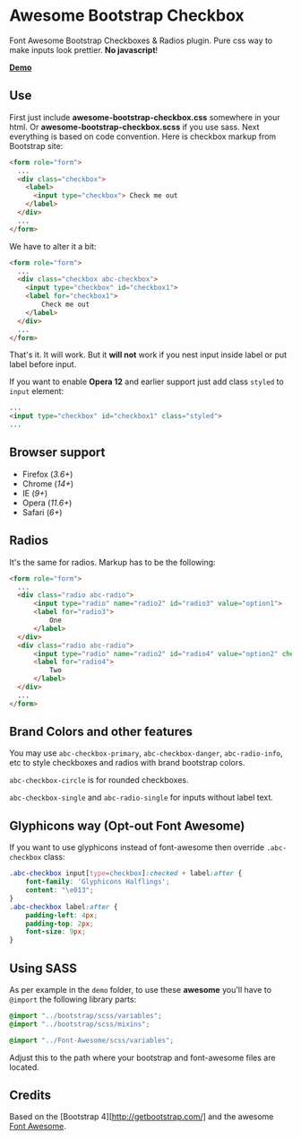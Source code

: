 Awesome Bootstrap Checkbox
==========================

Font Awesome Bootstrap Checkboxes &amp; Radios plugin. Pure css way to make inputs look prettier. **No javascript**!

**[Demo](http://flatlogic.github.io/awesome-bootstrap-checkbox/demo/)**

Use
------------

First just include **awesome-bootstrap-checkbox.css** somewhere in your html. Or **awesome-bootstrap-checkbox.scss** if you use sass.
Next everything is based on code convention. Here is checkbox markup from Bootstrap site:

````html
<form role="form">
  ...
  <div class="checkbox">
    <label>
      <input type="checkbox"> Check me out
    </label>
  </div>
  ...
</form>
````

We have to alter it a bit:
````html
<form role="form">
  ...
  <div class="checkbox abc-checkbox">
    <input type="checkbox" id="checkbox1">
    <label for="checkbox1">
        Check me out
    </label>
  </div>
  ...
</form>
````
That's it. It will work. But it **will not** work if you nest input inside label or put label before input.

If you want to enable **Opera 12** and earlier support  just add class `styled` to `input` element:
````html
...
<input type="checkbox" id="checkbox1" class="styled">
...
````

Browser support
-----------
- Firefox (_3.6+_)
- Chrome  (_14+_)
- IE      (_9+_)
- Opera   (_11.6+_)
- Safari  (_6+_)

Radios
------------

It's the same for radios. Markup has to be the following:
````html
<form role="form">
  ...
  <div class="radio abc-radio">
      <input type="radio" name="radio2" id="radio3" value="option1">
      <label for="radio3">
          One
      </label>
  </div>
  <div class="radio abc-radio">
      <input type="radio" name="radio2" id="radio4" value="option2" checked>
      <label for="radio4">
          Two
      </label>
  </div>
  ...
</form>
````

Brand Colors and other features
------------

You may use `abc-checkbox-primary`, `abc-checkbox-danger`, `abc-radio-info`, etc to style checkboxes and radios with brand bootstrap colors.

`abc-checkbox-circle` is for rounded checkboxes.

`abc-checkbox-single` and `abc-radio-single` for inputs without label text.

Glyphicons way (Opt-out Font Awesome)
------------

If you want to use glyphicons instead of font-awesome then override `.abc-checkbox` class:
````css
.abc-checkbox input[type=checkbox]:checked + label:after {
    font-family: 'Glyphicons Halflings';
    content: "\e013";
}
.abc-checkbox label:after {
    padding-left: 4px;
    padding-top: 2px;
    font-size: 9px;
}
````

Using SASS
----------

As per example in the `demo` folder, to use these **awesome** you'll have to `@import` the following library parts:

````scss
@import "../bootstrap/scss/variables";
@import "../bootstrap/scss/mixins";

@import "../Font-Awesome/scss/variables";
````

Adjust this to the path where your bootstrap and font-awesome files are located.

Credits
------------

Based on the [Bootstrap 4][http://getbootstrap.com/] and the awesome [Font Awesome](https://github.com/FortAwesome/Font-Awesome).
